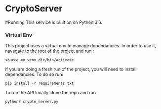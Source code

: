 # CryptoServer

#Running 
This service is built on on Python 3.6.

### Virtual Env
This project uses a virtual env to manage dependancies. In order to use it, navagate to the root of the project and run : 

```
source my_venv_dir/bin/activate
```

If you are doing a fresh run of the project, you will need to install dependancies. To do so run:

```
pip install -r requirements.txt 
```
To run the API locally clone the repo and run 
```
python3 crypto_server.py
```
